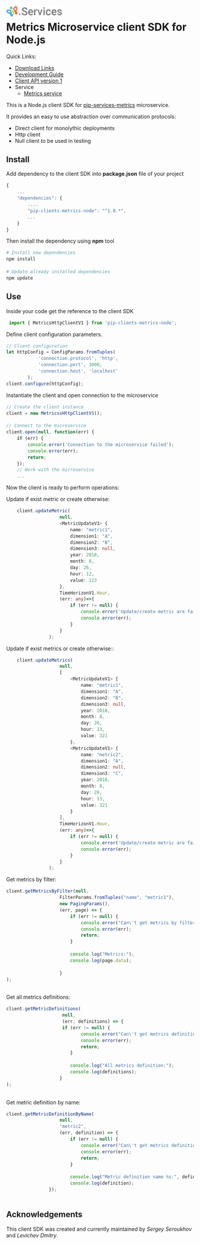 # <img src="https://github.com/pip-services/pip-services/raw/master/design/Logo.png" alt="Pip.Services Logo" style="max-width:30%"> <br/> Metrics Microservice client SDK for Node.js

<a name="links"></a> Quick Links:

* [Download Links](doc/Downloads.md)
* [Development Guide](doc/Development.md)
* [Client API version 1](doc/NodeClientApiV1.md)
* Service
  - [Metrics service](https://github.com/pip-services-infrastructure/pip-services-metrics-node)

This is a Node.js client SDK for [pip-services-metrics](https://github.com/pip-services-infrastructure/pip-services-metrics-node) microservice.

 It provides an easy to use abstraction over communication protocols:

- Direct client for monolythic deployments
- Http client
- Null client to be used in testing

## Install

Add dependency to the client SDK into **package.json** file of your project
```typescript
{
    ...
    "dependencies": {
        ....
        "pip-clients-metrics-node": "^1.0.*",
        ...
    }
}
```

Then install the dependency using **npm** tool
```bash
# Install new dependencies
npm install

# Update already installed dependencies
npm update
```
## Use

Inside your code get the reference to the client SDK
```typescript
 import { MetricsHttpClientV1 } from 'pip-clients-metrics-node';
```

Define client configuration parameters.

```typescript
// Client configuration
let httpConfig = ConfigParams.fromTuples(
            'connection.protocol', 'http',
            'connection.port', 3000,
            'connection.host', 'localhost'
        );
client.configure(httpConfig);
```

Instantiate the client and open connection to the microservice
```typescript
// Create the client instance
client = new MetricssHttpClientV1();

// Connect to the microservice
client.open(null, function(err) {
    if (err) {
        console.error('Connection to the microservice failed');
        console.error(err);
        return;
    });
    // Work with the microservice
    ...

```
Now the client is ready to perform operations:

Update if exist metric or create otherwise:
```typescript 
    client.updateMetric(
                    null,
                    <MetricUpdateV1> {
                        name: "metric1",
                        dimension1: "A",
                        dimension2: "B",
                        dimension3: null,
                        year: 2018,
                        month: 8,
                        day: 26,
                        hour: 12,
                        value: 123
                    },
                    TimeHorizonV1.Hour,
                    (err: any)=>{
                        if (err != null) {
                            console.error('Update/create metric are failed');
                            console.error(err);
                        }
                    }
                );

```

Update if exist metrics or create otherwise::
```typescript 
    client.updateMetrics(
                    null,
                    [
                        <MetricUpdateV1> {
                            name: "metric1",
                            dimension1: "A",
                            dimension2: "B",
                            dimension3: null,
                            year: 2018,
                            month: 8,
                            day: 26,
                            hour: 13,
                            value: 321
                        },
                        <MetricUpdateV1> {
                            name: "metric2",
                            dimension1: "A",
                            dimension2: null,
                            dimension3: "C",
                            year: 2018,
                            month: 8,
                            day: 26,
                            hour: 13,
                            value: 321
                        }        
                    ],
                    TimeHorizonV1.Hour, 
                    (err: any)=>{
                        if (err != null) {
                            console.error('Update/create metric are failed');
                            console.error(err);
                        }
                    }    
                );

```

Get metrics by filter:
```typescript    
client.getMetricsByFilter(null,
                    FilterParams.fromTuples("name", "metric1"),
                    new PagingParams(),
                    (err, page) => {
                        if (err != null) {
                            console.error("Can\'t get metrics by filter");
                            console.error(err);
                            return;
                        }

                        console.log("Metrics:");
                        console.log(page.data);

                    }
);
    
```

Get all metrics definitions:
```typescript    
client.getMetricDefinitions(
                     null,
                     (err, definitions) => {
                     if (err != null) {
                            console.error("Can\'t get metrics definitions");
                            console.error(err);
                            return;
                        }

                        console.log("All metrics definition:");
                        console.log(definitions);
                    }
);
    
```

Get metric definition by name:
```typescript    
client.getMetricDefinitionByName(
                    null, 
                    "metric2", 
                    (err, definition) => {
                        if (err != null) {
                            console.error("Can\'t get metrics definition by name");
                            console.error(err);
                            return;
                        }

                        console.log("Metric definition name %s:", definition.name);
                        console.log(definition);
                });                
    
```

## Acknowledgements

This client SDK was created and currently maintained by *Sergey Seroukhov* and *Levichev Dmitry*.
